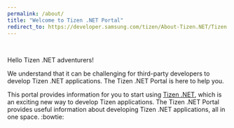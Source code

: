 ```yaml
---
permalink: /about/
title: "Welcome to Tizen .NET Portal"
redirect_to: https://developer.samsung.com/tizen/About-Tizen.NET/Tizen.NET.html
---
```


<br/>

Hello Tizen .NET adventurers!

We understand that it can be challenging for third-party developers to develop Tizen .NET applications. The Tizen .NET Portal is here to help you.

This portal provides information for you to start using [Tizen .NET]({{site.url}}{{site.baseurl}}/guides/about#what-is-tizen-net), which is an exciting new way to develop Tizen applications. The Tizen .NET Portal provides useful information about developing Tizen .NET applications, all in one space. :bowtie:
